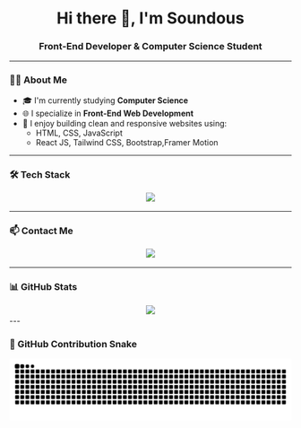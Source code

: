 <h1 align="center">Hi there 👋, I'm Soundous</h1>
<h3 align="center">Front-End Developer & Computer Science Student</h3>

---

### 👩‍💻 About Me

- 🎓 I'm currently studying **Computer Science**
- 🌐 I specialize in **Front-End Web Development**
- 🚀 I enjoy building clean and responsive websites using:
  - HTML, CSS, JavaScript
  - React JS, Tailwind CSS, Bootstrap,Framer Motion

---

### 🛠️ Tech Stack

<div align="center">
  <img src="https://skillicons.dev/icons?i=html,css,js,react,tailwind,bootstrap,github" height="40" />
</div>

---

### 📫 Contact Me

<div align="center">
  <a href="https://www.linkedin.com/in/soundous-benziadi-73339b284/" target="_blank">
    <img src="https://img.shields.io/badge/LinkedIn-blue?style=for-the-badge&logo=linkedin&logoColor=white" />
  </a>
</div>

---

### 📊 GitHub Stats

<div align="center">
  <img src="https://streak-stats.demolab.com?user=soundousbenziadi&theme=default&hide_border=false" width="400" />
</div>
---

### 🐍 GitHub Contribution Snake

<picture>
  <source media="(prefers-color-scheme: dark)" srcset="https://raw.githubusercontent.com/soundousbenziadi/soundousbenziadi/output/github-contribution-grid-snake-dark.svg">
  <source media="(prefers-color-scheme: light)" srcset="https://raw.githubusercontent.com/soundousbenziadi/soundousbenziadi/output/github-contribution-grid-snake.svg">
  <img alt="GitHub Contribution Snake" src="https://raw.githubusercontent.com/soundousbenziadi/soundousbenziadi/output/github-contribution-grid-snake.svg">
</picture>

